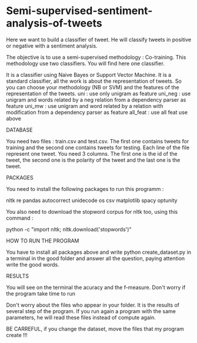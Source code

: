 # Semi-supervised-sentiment-analysis-of-tweets


Here we want to build a classifier of tweet. He will classify tweets in positive or negative with a sentiment analysis.

The objective is to use a semi-supervised methodology : Co-training. This methodology use two classifiers. You will find here one classifier.

It is a classifier using Naive Bayes or Support Vector Machine. It is a standard classifier, all the work is about the representation of tweets. So you can choose your methodology (NB or SVM) and the features of the representation of the tweets.
uni : use only unigram as feature
uni_neg : use unigram and words related by a neg relation from a dependency parser as feature
uni_mw : use unigram and word related by a relation with modification from a dependency parser as feature
all_feat : use all feat use above

DATABASE 

You need two files : train.csv and test.csv. The first one contains tweets for training and the second one contains tweets for testing. 
Each line of the file represent one tweet. You need 3 columns. The first one is the id of the tweet, the second one is the polarity of the tweet and the last one is the tweet. 

PACKAGES 

You need to install the following packages to run this programm : 

nltk 
re
pandas
autocorrect
unidecode
os
csv
matplotlib
spacy
optunity

You also need to download the stopword corpus for nltk too, using this command : 

python -c "import nltk; nltk.download('stopwords')"

HOW TO RUN THE PROGRAM

You have to install all packages above and write 
    python create_dataset.py
in a terminal in the good folder and answer all the question, paying attention write the good words.

RESULTS

You will see on the terminal the acuracy and the f-measure. Don't worry if the program take time to run

Don't worry about the files who appear in your folder. It is the results of several step of the program. If you run again a program with the same parameters, he will read these files instead of compute again.

BE CARREFUL, if you change the dataset, move the files that my program create !!! 

